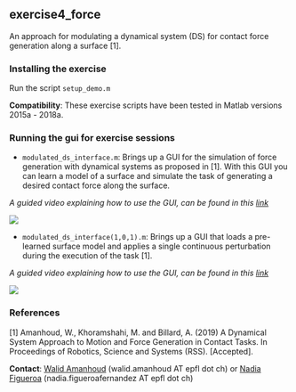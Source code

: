 ## exercise4_force
An approach for modulating a dynamical system (DS) for contact force generation along a surface [1].

### Installing the exercise
Run the script ```setup_demo.m```

**Compatibility**: These exercise scripts have been tested in Matlab versions 2015a - 2018a.

### Running the gui for exercise sessions
- ```modulated_ds_interface.m```: Brings up a GUI for the simulation of force generation with dynamical systems as proposed in [1]. With this GUI you can learn a model of a surface and simulate the task of generating a desired contact force along the surface.

*A guided video explaining how to use the GUI, can be found in this [link](https://youtu.be/y4edLG6oACk)*

[![](https://github.com/epfl-lasa/icra19-lfd-tutorial-exercises/blob/master/exercise4_force/img/force-ds-gui.png)](https://youtu.be/y4edLG6oACk)


- ```modulated_ds_interface(1,0,1).m```: Brings up a GUI that loads a pre-learned surface model and applies a single continuous perturbation during the execution of the task [1].

*A guided video explaining how to use the GUI, can be found in this [link](https://youtu.be/y4edLG6oACk)*

[![](https://github.com/epfl-lasa/icra19-lfd-tutorial-exercises/blob/master/exercise4_force/img/force-ds-gui-perturb.png)](https://youtu.be/y4edLG6oACk)


### References
[1] Amanhoud, W., Khoramshahi, M. and Billard, A. (2019) A Dynamical System Approach to Motion and Force Generation in Contact Tasks. In Proceedings of Robotics, Science and Systems (RSS). [Accepted]. 


**Contact**: [Walid Amanhoud](http://lasa.epfl.ch/people/member.php?SCIPER=202312) (walid.amanhoud AT epfl dot ch) or [Nadia Figueroa](http://lasa.epfl.ch/people/member.php?SCIPER=238387) (nadia.figueroafernandez AT epfl dot ch)

